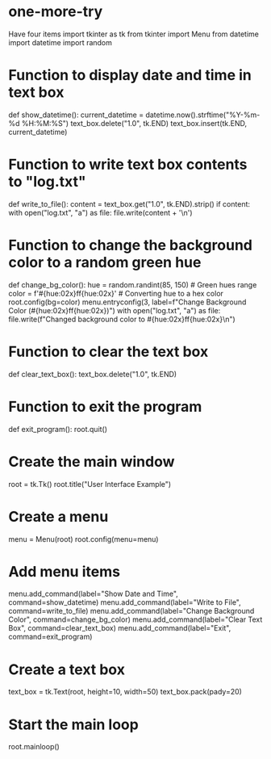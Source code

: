 # one-more-try
Have four items
import tkinter as tk
from tkinter import Menu
from datetime import datetime
import random

# Function to display date and time in text box
def show_datetime():
    current_datetime = datetime.now().strftime("%Y-%m-%d %H:%M:%S")
    text_box.delete("1.0", tk.END)
    text_box.insert(tk.END, current_datetime)

# Function to write text box contents to "log.txt"
def write_to_file():
    content = text_box.get("1.0", tk.END).strip()
    if content:
        with open("log.txt", "a") as file:
            file.write(content + '\n')

# Function to change the background color to a random green hue
def change_bg_color():
    hue = random.randint(85, 150)  # Green hues range
    color = f'#{hue:02x}ff{hue:02x}'  # Converting hue to a hex color
    root.config(bg=color)
    menu.entryconfig(3, label=f"Change Background Color (#{hue:02x}ff{hue:02x})")
    with open("log.txt", "a") as file:
        file.write(f"Changed background color to #{hue:02x}ff{hue:02x}\n")

# Function to clear the text box
def clear_text_box():
    text_box.delete("1.0", tk.END)

# Function to exit the program
def exit_program():
    root.quit()

# Create the main window
root = tk.Tk()
root.title("User Interface Example")

# Create a menu
menu = Menu(root)
root.config(menu=menu)

# Add menu items
menu.add_command(label="Show Date and Time", command=show_datetime)
menu.add_command(label="Write to File", command=write_to_file)
menu.add_command(label="Change Background Color", command=change_bg_color)
menu.add_command(label="Clear Text Box", command=clear_text_box)
menu.add_command(label="Exit", command=exit_program)

# Create a text box
text_box = tk.Text(root, height=10, width=50)
text_box.pack(pady=20)

# Start the main loop
root.mainloop()
